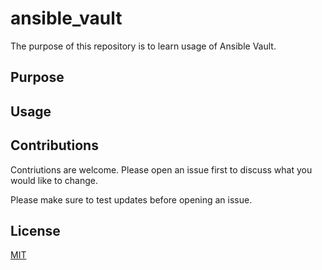 # ansible_vault
The purpose of this repository is to learn usage of Ansible Vault.

## Purpose

## Usage

## Contributions
Contriutions are welcome. Please open an issue first to discuss what you would like to change.

Please make sure to test updates before opening an issue.

## License
[MIT](LICENSE)
